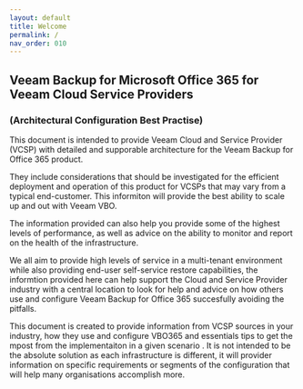 ```yaml
---
layout: default
title: Welcome
permalink: /
nav_order: 010
---
```


## Veeam Backup for Microsoft Office 365 for Veeam Cloud Service Providers 
### (Architectural Configuration Best Practise) 


This document is intended to provide  Veeam Cloud and Service Provider (VCSP) with detailed and supporable architecture for the Veeam Backup for Office 365 product.  

They include considerations that should be investigated for the efficient deployment and operation of this product for VCSPs that may vary from a typical end-customer.  This informiton will provide the best ability to scale up and out with Veeam VBO.

The information provided can also help you provide some of the highest levels of performance, as well as advice on the ability to monitor and report on the health of the infrastructure.  

We all aim to provide high levels of service in a multi-tenant environment while also providing end-user self-service restore capabilities,  the informtion provided here can help support the Cloud and Service Provider industry with a central location to look for help and advice on how others use and configure Veeam Backup for Office 365 succesfully avoiding the pitfalls.

This document is created to provide information from VCSP sources in your industry, how they use and configure VBO365 and essentials tips to get the mpost from the implementaiton in a given scenario . It is not intended to be the absolute solution as each infrastructure is different, it will provider information on specific requirements or segments of the  configuration that will help many organisations accomplish more. 
